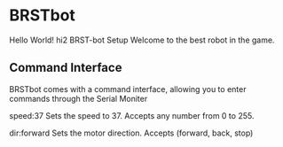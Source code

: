 # BRSTbot #

Hello World!
hi2
BRST-bot Setup
Welcome to the best robot in the game.


## Command Interface ##

BRSTbot comes with a command interface, allowing you to enter commands through the Serial Moniter

speed:37
Sets the speed to 37. Accepts any number from 0 to 255.

dir:forward
Sets the motor direction. Accepts (forward, back, stop)


